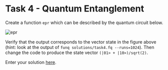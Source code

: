 # Task 4 - Quantum Entanglement

Create a function `epr` which can be described by the quantum circuit below.

![epr](https://upload.wikimedia.org/wikipedia/commons/f/fc/The_Hadamard-CNOT_transform_on_the_zero-state.png)

Verify that the output corresponds to the vector state in the figure above (hint: look at the output of `funq solutions/task4.fq --runs=1024`). Then change the code to produce the state vector `(|01> + |10>)/sqrt(2)`. 

Enter your solution [here](solutions/task4.fq).